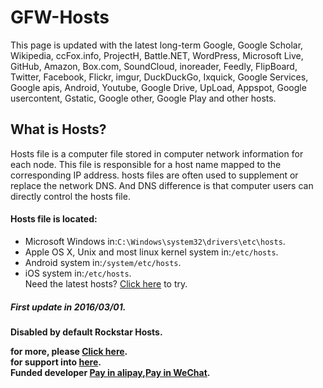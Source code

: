 # GFW-Hosts
This page is updated with the latest long-term Google, Google Scholar, Wikipedia, ccFox.info, ProjectH, Battle.NET, WordPress, Microsoft Live, GitHub, Amazon, Box.com, SoundCloud, inoreader, Feedly, FlipBoard, Twitter, Facebook, Flickr, imgur, DuckDuckGo, Ixquick, Google Services, Google apis, Android, Youtube, Google Drive, UpLoad, Appspot, Google usercontent, Gstatic, Google other, Google Play and other hosts.
## What is Hosts?
Hosts file is a computer file stored in computer network information for each node. This file is responsible for a host name mapped to the corresponding IP address. hosts files are often used to supplement or replace the network DNS. And DNS difference is that computer users can directly control the hosts file.
#### Hosts file is located:
 * Microsoft Windows in:`C:\Windows\system32\drivers\etc\hosts`.<br>
 * Apple OS X, Unix and most linux kernel system in:`/etc/hosts`.<br>
 * Android system in:`/system/etc/hosts`.<br>
 * iOS system in:`/etc/hosts`.<br>
Need the latest hosts? [Click here](https://github.com/devsoftcn/GFW-Hosts/latest) to try.<b>
##### First update in 2016/03/01.
  Disabled by default Rockstar Hosts.

  for more, please [Click here](http://hosts.devsoft.cn).<br>
  for support into [here](http://support.devsoft.cn).<br>
 Funded developer [Pay in alipay](http://pay.devsoft.cn/alipay),[Pay in WeChat](http://pay.devsoft.cn/wechat).
